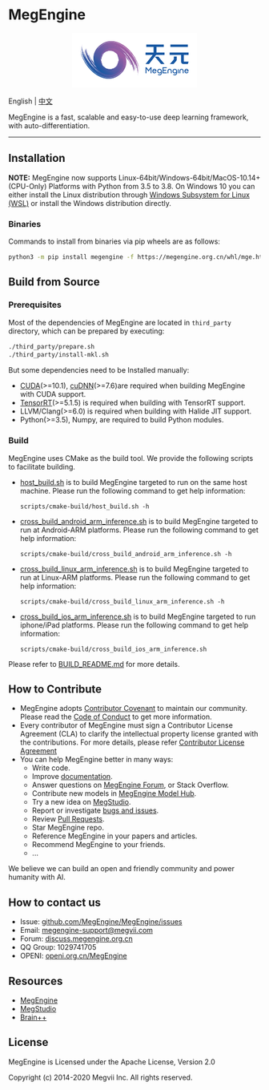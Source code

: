 # MegEngine

<p align="center">
  <img width="250" height="109" src="logo.png">
</p>

English | [中文](README_CN.md)

MegEngine is a fast, scalable and easy-to-use deep learning framework, with auto-differentiation.

------

## Installation

**NOTE:** MegEngine now supports Linux-64bit/Windows-64bit/MacOS-10.14+ (CPU-Only) Platforms with Python from 3.5 to 3.8. On Windows 10 you can either install the Linux distribution through [Windows Subsystem for Linux (WSL)](https://docs.microsoft.com/en-us/windows/wsl) or install the Windows distribution directly.

### Binaries

Commands to install from binaries via pip wheels are as follows:

```bash
python3 -m pip install megengine -f https://megengine.org.cn/whl/mge.html
```

## Build from Source

### Prerequisites

Most of the dependencies of MegEngine are located in `third_party` directory, which can be prepared by executing:

```bash
./third_party/prepare.sh
./third_party/install-mkl.sh
```

But some dependencies need to be Installed manually:

* [CUDA](https://developer.nvidia.com/cuda-toolkit-archive)(>=10.1), [cuDNN](https://developer.nvidia.com/cudnn)(>=7.6)are required when building MegEngine with CUDA support.
* [TensorRT](https://docs.nvidia.com/deeplearning/sdk/tensorrt-archived/index.html)(>=5.1.5) is required when building with TensorRT support.
* LLVM/Clang(>=6.0) is required when building with Halide JIT support.
* Python(>=3.5), Numpy, are required to build Python modules.

### Build


MegEngine uses CMake as the build tool.
We provide the following scripts to facilitate building.

* [host_build.sh](scripts/cmake-build/host_build.sh) is to build MegEngine targeted to run on the same host machine.
Please run the following command to get help information:
  ```
  scripts/cmake-build/host_build.sh -h
  ```
* [cross_build_android_arm_inference.sh](scripts/cmake-build/cross_build_android_arm_inference.sh) is to build MegEngine targeted to run at Android-ARM platforms.
Please run the following command to get help information:
  ```
  scripts/cmake-build/cross_build_android_arm_inference.sh -h
  ```
* [cross_build_linux_arm_inference.sh](scripts/cmake-build/cross_build_linux_arm_inference.sh) is to build MegEngine targeted to run at Linux-ARM platforms.
Please run the following command to get help information:
  ```
  scripts/cmake-build/cross_build_linux_arm_inference.sh -h
  ```
* [cross_build_ios_arm_inference.sh](scripts/cmake-build/cross_build_ios_arm_inference.sh) is to build MegEngine targeted to run iphone/iPad platforms.
Please run the following command to get help information:
  ```
  scripts/cmake-build/cross_build_ios_arm_inference.sh
  ```
Please refer to [BUILD_README.md](scripts/cmake-build/BUILD_README.md) for more details.

## How to Contribute

* MegEngine adopts [Contributor Covenant](https://contributor-covenant.org) to maintain our community. Please read the [Code of Conduct](CODE_OF_CONDUCT.md) to get more information.
* Every contributor of MegEngine must sign a Contributor License Agreement (CLA) to clarify the intellectual property license granted with the contributions. For more details, please refer [Contributor License Agreement](CONTRIBUTOR_LICENSE_AGREEMENT.md)
* You can help MegEngine better in many ways:
    * Write code.
    * Improve [documentation](https://github.com/MegEngine/Docs).
    * Answer questions on [MegEngine Forum](https://discuss.megengine.org.cn), or Stack Overflow.
    * Contribute new models in [MegEngine Model Hub](https://github.com/megengine/hub).
    * Try a new idea on [MegStudio](https://studio.brainpp.com).
    * Report or investigate [bugs and issues](https://github.com/MegEngine/MegEngine/issues).
    * Review [Pull Requests](https://github.com/MegEngine/MegEngine/pulls).
    * Star MegEngine repo.
    * Reference MegEngine in your papers and articles.
    * Recommend MegEngine to your friends.
    * ...

We believe we can build an open and friendly community and power humanity with AI.

## How to contact us

* Issue: [github.com/MegEngine/MegEngine/issues](https://github.com/MegEngine/MegEngine/issues)
* Email: [megengine-support@megvii.com](mailto:megengine-support@megvii.com)
* Forum: [discuss.megengine.org.cn](https://discuss.megengine.org.cn)
* QQ Group: 1029741705
* OPENI: [openi.org.cn/MegEngine](https://www.openi.org.cn/html/2020/Framework_0325/18.html)

## Resources

- [MegEngine](https://megengine.org.cn)
- [MegStudio](https://studio.brainpp.com)
- [Brain++](https://brainpp.megvii.com)

## License

MegEngine is Licensed under the Apache License, Version 2.0

Copyright (c) 2014-2020 Megvii Inc. All rights reserved.
